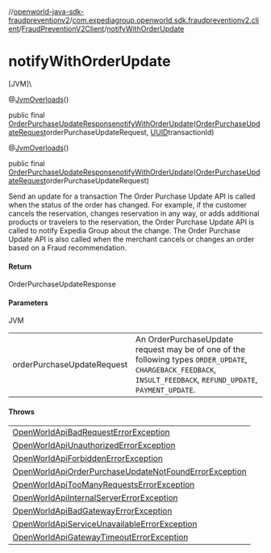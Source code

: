 //[openworld-java-sdk-fraudpreventionv2](../../../index.md)/[com.expediagroup.openworld.sdk.fraudpreventionv2.client](../index.md)/[FraudPreventionV2Client](index.md)/[notifyWithOrderUpdate](notify-with-order-update.md)

# notifyWithOrderUpdate

[JVM]\

@[JvmOverloads](https://kotlinlang.org/api/latest/jvm/stdlib/kotlin.jvm/-jvm-overloads/index.html)()

public final [OrderPurchaseUpdateResponse](../../com.expediagroup.openworld.sdk.fraudpreventionv2.models/-order-purchase-update-response/index.md)[notifyWithOrderUpdate](notify-with-order-update.md)([OrderPurchaseUpdateRequest](../../com.expediagroup.openworld.sdk.fraudpreventionv2.models/-order-purchase-update-request/index.md)orderPurchaseUpdateRequest, [UUID](https://docs.oracle.com/javase/8/docs/api/java/util/UUID.html)transactionId)

@[JvmOverloads](https://kotlinlang.org/api/latest/jvm/stdlib/kotlin.jvm/-jvm-overloads/index.html)()

public final [OrderPurchaseUpdateResponse](../../com.expediagroup.openworld.sdk.fraudpreventionv2.models/-order-purchase-update-response/index.md)[notifyWithOrderUpdate](notify-with-order-update.md)([OrderPurchaseUpdateRequest](../../com.expediagroup.openworld.sdk.fraudpreventionv2.models/-order-purchase-update-request/index.md)orderPurchaseUpdateRequest)

Send an update for a transaction The Order Purchase Update API is called when the status of the order has changed.  For example, if the customer cancels the reservation, changes reservation in any way, or adds additional products or travelers to the reservation, the Order Purchase Update API is called to notify Expedia Group about the change.  The Order Purchase Update API is also called when the merchant cancels or changes an order based on a Fraud recommendation.

#### Return

OrderPurchaseUpdateResponse

#### Parameters

JVM

| | |
|---|---|
| orderPurchaseUpdateRequest | An OrderPurchaseUpdate request may be of one of the following types `ORDER_UPDATE`, `CHARGEBACK_FEEDBACK`, `INSULT_FEEDBACK`, `REFUND_UPDATE`, `PAYMENT_UPDATE`. |

#### Throws

| |
|---|
| [OpenWorldApiBadRequestErrorException](../../com.expediagroup.openworld.sdk.fraudpreventionv2.models.exception/-open-world-api-bad-request-error-exception/index.md) |
| [OpenWorldApiUnauthorizedErrorException](../../com.expediagroup.openworld.sdk.fraudpreventionv2.models.exception/-open-world-api-unauthorized-error-exception/index.md) |
| [OpenWorldApiForbiddenErrorException](../../com.expediagroup.openworld.sdk.fraudpreventionv2.models.exception/-open-world-api-forbidden-error-exception/index.md) |
| [OpenWorldApiOrderPurchaseUpdateNotFoundErrorException](../../com.expediagroup.openworld.sdk.fraudpreventionv2.models.exception/-open-world-api-order-purchase-update-not-found-error-exception/index.md) |
| [OpenWorldApiTooManyRequestsErrorException](../../com.expediagroup.openworld.sdk.fraudpreventionv2.models.exception/-open-world-api-too-many-requests-error-exception/index.md) |
| [OpenWorldApiInternalServerErrorException](../../com.expediagroup.openworld.sdk.fraudpreventionv2.models.exception/-open-world-api-internal-server-error-exception/index.md) |
| [OpenWorldApiBadGatewayErrorException](../../com.expediagroup.openworld.sdk.fraudpreventionv2.models.exception/-open-world-api-bad-gateway-error-exception/index.md) |
| [OpenWorldApiServiceUnavailableErrorException](../../com.expediagroup.openworld.sdk.fraudpreventionv2.models.exception/-open-world-api-service-unavailable-error-exception/index.md) |
| [OpenWorldApiGatewayTimeoutErrorException](../../com.expediagroup.openworld.sdk.fraudpreventionv2.models.exception/-open-world-api-gateway-timeout-error-exception/index.md) |
